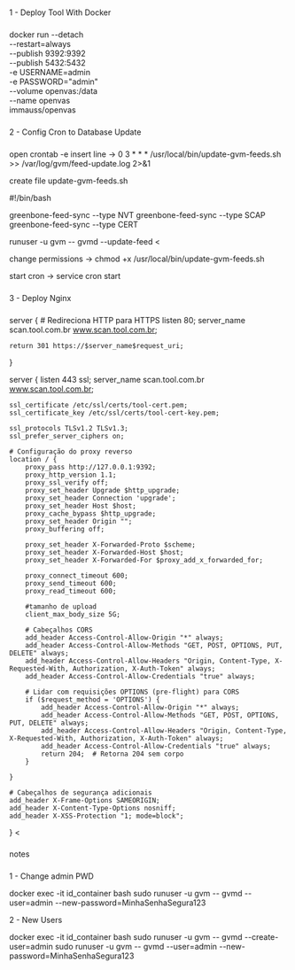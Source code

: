###
1 - Deploy Tool With Docker
###

docker run --detach \
  --restart=always \
  --publish 9392:9392 \
  --publish 5432:5432 \
  -e USERNAME=admin \
  -e PASSWORD="admin" \
  --volume openvas:/data \
  --name openvas \
  immauss/openvas

###
2 - Config Cron to Database Update
###
open crontab -e
insert line -> 0 3 * * * /usr/local/bin/update-gvm-feeds.sh >> /var/log/gvm/feed-update.log 2>&1


create file update-gvm-feeds.sh
>
#!/bin/bash

greenbone-feed-sync --type NVT
greenbone-feed-sync --type SCAP
greenbone-feed-sync --type CERT

runuser -u gvm -- gvmd --update-feed
<

change permissions -> chmod +x /usr/local/bin/update-gvm-feeds.sh

start cron -> service cron start

###
3 - Deploy Nginx
###
>
server {
    # Redireciona HTTP para HTTPS
    listen 80;
    server_name scan.tool.com.br www.scan.tool.com.br;

    return 301 https://$server_name$request_uri;
}

server {
    listen 443 ssl;
    server_name scan.tool.com.br www.scan.tool.com.br;

    ssl_certificate /etc/ssl/certs/tool-cert.pem;
    ssl_certificate_key /etc/ssl/certs/tool-cert-key.pem;

    ssl_protocols TLSv1.2 TLSv1.3;
    ssl_prefer_server_ciphers on;

    # Configuração do proxy reverso
    location / {
        proxy_pass http://127.0.0.1:9392;
        proxy_http_version 1.1;
        proxy_ssl_verify off;
        proxy_set_header Upgrade $http_upgrade;
        proxy_set_header Connection 'upgrade';
        proxy_set_header Host $host;
        proxy_cache_bypass $http_upgrade;
        proxy_set_header Origin "";
        proxy_buffering off;

        proxy_set_header X-Forwarded-Proto $scheme;
        proxy_set_header X-Forwarded-Host $host;
        proxy_set_header X-Forwarded-For $proxy_add_x_forwarded_for;

        proxy_connect_timeout 600;
        proxy_send_timeout 600;
        proxy_read_timeout 600;

        #tamanho de upload
        client_max_body_size 5G;

        # Cabeçalhos CORS
        add_header Access-Control-Allow-Origin "*" always;
        add_header Access-Control-Allow-Methods "GET, POST, OPTIONS, PUT, DELETE" always;
        add_header Access-Control-Allow-Headers "Origin, Content-Type, X-Requested-With, Authorization, X-Auth-Token" always;
        add_header Access-Control-Allow-Credentials "true" always;

        # Lidar com requisições OPTIONS (pre-flight) para CORS
        if ($request_method = 'OPTIONS') {
            add_header Access-Control-Allow-Origin "*" always;
            add_header Access-Control-Allow-Methods "GET, POST, OPTIONS, PUT, DELETE" always;
            add_header Access-Control-Allow-Headers "Origin, Content-Type, X-Requested-With, Authorization, X-Auth-Token" always;
            add_header Access-Control-Allow-Credentials "true" always;
            return 204;  # Retorna 204 sem corpo
        }

    }

    # Cabeçalhos de segurança adicionais
    add_header X-Frame-Options SAMEORIGIN;
    add_header X-Content-Type-Options nosniff;
    add_header X-XSS-Protection "1; mode=block";
}
<
###
notes
###

1 - Change admin PWD

docker exec -it id_container bash
sudo runuser -u gvm -- gvmd --user=admin --new-password=MinhaSenhaSegura123

2 - New Users

docker exec -it id_container bash
sudo runuser -u gvm -- gvmd --create-user=admin
sudo runuser -u gvm -- gvmd --user=admin --new-password=MinhaSenhaSegura123

